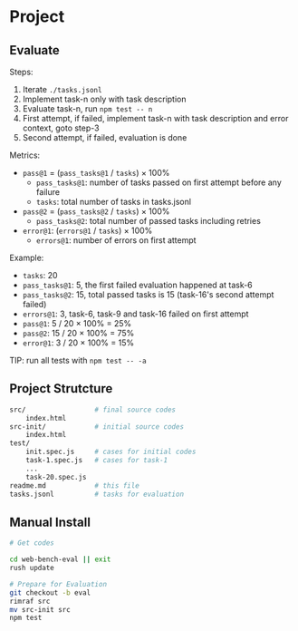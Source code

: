 # Project

## Evaluate

Steps:

1. Iterate `./tasks.jsonl`
2. Implement task-n only with task description
3. Evaluate task-n, run `npm test -- n`
4. First attempt, if failed, implement task-n with task description and error context, goto step-3
5. Second attempt, if failed, evaluation is done

Metrics:

- `pass@1` = (`pass_tasks@1` / `tasks`) × 100%
  - `pass_tasks@1`: number of tasks passed on first attempt before any failure
  - `tasks`: total number of tasks in tasks.jsonl
- `pass@2` = (`pass_tasks@2` / `tasks`) × 100%
  - `pass_tasks@2`: total number of passed tasks including retries
- `error@1`: (`errors@1` / `tasks`) × 100%
  - `errors@1`: number of errors on first attempt

Example:

- `tasks`: 20
- `pass_tasks@1`: 5, the first failed evaluation happened at task-6
- `pass_tasks@2`: 15, total passed tasks is 15 (task-16's second attempt failed)
- `errors@1`: 3, task-6, task-9 and task-16 failed on first attempt
- `pass@1`: 5 / 20 × 100% = 25%
- `pass@2`: 15 / 20 × 100% = 75%
- `error@1`: 3 / 20 × 100% = 15%

TIP: run all tests with `npm test -- -a`

## Project Strutcture

```bash
src/                 # final source codes
    index.html
src-init/            # initial source codes
    index.html
test/
    init.spec.js     # cases for initial codes
    task-1.spec.js   # cases for task-1
    ...
    task-20.spec.js
readme.md            # this file
tasks.jsonl          # tasks for evaluation
```

## Manual Install

```bash
# Get codes

cd web-bench-eval || exit
rush update

# Prepare for Evaluation
git checkout -b eval
rimraf src
mv src-init src
npm test
```
